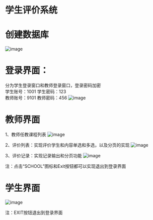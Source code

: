 # 学生评价系统

# 创建数据库
![image](https://user-images.githubusercontent.com/77372534/160311051-657c918d-0aff-49ff-9b2b-74d4081827c1.png)

# 登录界面：
分为学生登录窗口和教师登录窗口，登录密码加密  
学生账号：1001      学生密码：123  
教师账号：9101      教师密码：456
![image](https://user-images.githubusercontent.com/77372534/160309964-0670c8fe-57d7-404d-8bcb-e568dfbb8108.png)

# 教师界面
1、教师任教课程列表
![image](https://user-images.githubusercontent.com/77372534/160310229-bb029f95-8733-4b85-be41-0255697bce43.png)

2、评价列表：实现评价学生和内容单选和多选，以及分页的实现
![image](https://user-images.githubusercontent.com/77372534/160310570-bb95f739-79cb-4852-bb8c-65f945dc42ac.png)

3、评价记录：实现记录输出和分页功能
![image](https://user-images.githubusercontent.com/77372534/160310635-4169444c-f543-4028-9cb4-a422ab2c7062.png)

注：点击“SCHOOL”图标和Exit按钮都可以实现退出到登录界面

# 学生界面
![image](https://user-images.githubusercontent.com/77372534/160310823-054c5791-8cda-4abe-93db-d1b54c49f9e5.png)

注：EXIT按钮退出到登录界面
